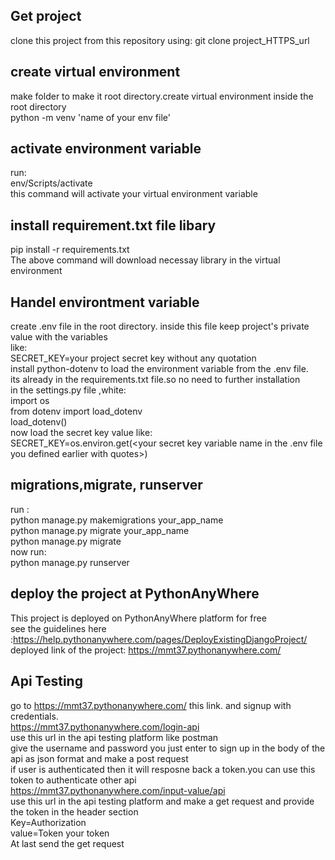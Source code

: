 ## Get project
clone this project from this repository using:<bg>
git clone project_HTTPS_url
## create virtual environment
make folder to make it root directory.create virtual environment inside the root directory<br>
python -m venv 'name of your env file'

## activate environment variable
run:<br>
env/Scripts/activate<br>
this command will activate your virtual environment variable
## install requirement.txt file libary
pip install -r requirements.txt<br>
The above command will download necessay library in the virtual environment

## Handel environtment variable
create .env file in the root directory. inside this file keep project's private value with the variables<br>
like:<br>
SECRET_KEY=your project secret key without any quotation<br>
install python-dotenv to load the environment variable from the .env file.<br>
its already in the requirements.txt file.so no need to further installation<br>
in the settings.py file ,white:<br>
import os<br>
from dotenv import load_dotenv<br>
load_dotenv()<br>
now load the secret key value like:<br>
SECRET_KEY=os.environ.get(<your secret key variable name in the .env file you defined earlier with quotes>)<br>
## migrations,migrate, runserver
run :<br>
python manage.py makemigrations your_app_name<br>
python manage.py migrate your_app_name<br>
python manage.py migrate<br>
now run:<br>
python manage.py runserver

## deploy the project at PythonAnyWhere
This project is deployed on PythonAnyWhere platform for free<br>
see the guidelines here :https://help.pythonanywhere.com/pages/DeployExistingDjangoProject/<br>
deployed link of the project: https://mmt37.pythonanywhere.com/

## Api  Testing
go to https://mmt37.pythonanywhere.com/ this link. and signup with credentials.<br>
https://mmt37.pythonanywhere.com/login-api<br> use this url in the api testing platform like postman<br>
give the username and password you just enter to sign up in the body of the api as json format and make a post request <br>
if user is authenticated then it will resposne back a token.you can use this token to authenticate other api<br>
https://mmt37.pythonanywhere.com/input-value/api<br>
use this url in the api testing platform and make a get request and provide the token in the header section<br>
Key=Authorization<br>
value=Token your token<br>
At last send the get request
